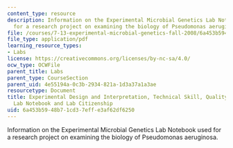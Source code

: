 ```yaml
---
content_type: resource
description: Information on the Experimental Microbial Genetics Lab Notebook used
  for a research project on examining the biology of Pseudomonas aeruginosa.
file: /courses/7-13-experimental-microbial-genetics-fall-2008/6a453b5948b71cd37effe3af62df6250_MIT7_13f08_res01.pdf
file_type: application/pdf
learning_resource_types:
- Labs
license: https://creativecommons.org/licenses/by-nc-sa/4.0/
ocw_type: OCWFile
parent_title: Labs
parent_type: CourseSection
parent_uid: 4e55194a-0c3b-2934-821a-1d3a37a1a3ae
resourcetype: Document
title: Experimental Design and Interpretation, Technical Skill, Quality of Effort,
  Lab Notebook and Lab Citizenship
uid: 6a453b59-48b7-1cd3-7eff-e3af62df6250
---
```

Information on the Experimental Microbial Genetics Lab Notebook used for a research project on examining the biology of Pseudomonas aeruginosa.
